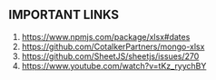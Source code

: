 ## IMPORTANT LINKS

1. https://www.npmjs.com/package/xlsx#dates
2. https://github.com/CotalkerPartners/mongo-xlsx
3. https://github.com/SheetJS/sheetjs/issues/270
4. https://www.youtube.com/watch?v=tKz_ryychBY

